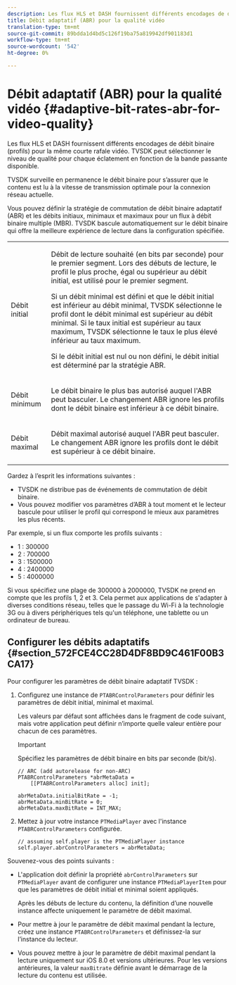 ```yaml
---
description: Les flux HLS et DASH fournissent différents encodages de débit binaire (profils) pour la même courte rafale vidéo. TVSDK peut sélectionner le niveau de qualité pour chaque éclatement en fonction de la bande passante disponible.
title: Débit adaptatif (ABR) pour la qualité vidéo
translation-type: tm+mt
source-git-commit: 89bdda1d4bd5c126f19ba75a819942df901183d1
workflow-type: tm+mt
source-wordcount: '542'
ht-degree: 0%

---
```



# Débit adaptatif (ABR) pour la qualité vidéo {#adaptive-bit-rates-abr-for-video-quality}

Les flux HLS et DASH fournissent différents encodages de débit binaire (profils) pour la même courte rafale vidéo. TVSDK peut sélectionner le niveau de qualité pour chaque éclatement en fonction de la bande passante disponible.

TVSDK surveille en permanence le débit binaire pour s’assurer que le contenu est lu à la vitesse de transmission optimale pour la connexion réseau actuelle.

Vous pouvez définir la stratégie de commutation de débit binaire adaptatif (ABR) et les débits initiaux, minimaux et maximaux pour un flux à débit binaire multiple (MBR). TVSDK bascule automatiquement sur le débit binaire qui offre la meilleure expérience de lecture dans la configuration spécifiée.

<table id="table_AF838E082235406AA359BF1C1A77F85F"> 
 <tbody> 
  <tr> 
   <td colname="col01"> Débit initial </td> 
   <td colname="col2"> <p>Débit de lecture souhaité (en bits par seconde) pour le premier segment. Lors des débuts de lecture, le profil le plus proche, égal ou supérieur au débit initial, est utilisé pour le premier segment. </p> <p> Si un débit minimal est défini et que le débit initial est inférieur au débit minimal, TVSDK sélectionne le profil dont le débit minimal est supérieur au débit minimal. Si le taux initial est supérieur au taux maximum, TVSDK sélectionne le taux le plus élevé inférieur au taux maximum. </p> <p>Si le débit initial est nul ou non défini, le débit initial est déterminé par la stratégie ABR. </p> </td> 
  </tr> 
  <tr> 
   <td colname="col01"> Débit minimum </td> 
   <td colname="col2"> <p>Le débit binaire le plus bas autorisé auquel l'ABR peut basculer. Le changement ABR ignore les profils dont le débit binaire est inférieur à ce débit binaire. </p> </td> 
  </tr> 
  <tr> 
   <td colname="col01"> Débit maximal </td> 
   <td colname="col2"> <p>Débit maximal autorisé auquel l'ABR peut basculer. Le changement ABR ignore les profils dont le débit est supérieur à ce débit binaire. </p> </td> 
  </tr> 
 </tbody> 
</table>

Gardez à l’esprit les informations suivantes :

* TVSDK ne distribue pas de événements de commutation de débit binaire.
* Vous pouvez modifier vos paramètres d’ABR à tout moment et le lecteur bascule pour utiliser le profil qui correspond le mieux aux paramètres les plus récents.

Par exemple, si un flux comporte les profils suivants :

* 1 : 300000
* 2 : 700000
* 3 : 1500000
* 4 : 2400000
* 5 : 4000000

Si vous spécifiez une plage de 300000 à 2000000, TVSDK ne prend en compte que les profils 1, 2 et 3. Cela permet aux applications de s&#39;adapter à diverses conditions réseau, telles que le passage du Wi-Fi à la technologie 3G ou à divers périphériques tels qu&#39;un téléphone, une tablette ou un ordinateur de bureau.

## Configurer les débits adaptatifs {#section_572FCE4CC28D4DF8BD9C461F00B3CA17}

Pour configurer les paramètres de débit binaire adaptatif TVSDK :

1. Configurez une instance de `PTABRControlParameters` pour définir les paramètres de débit initial, minimal et maximal.

   Les valeurs par défaut sont affichées dans le fragment de code suivant, mais votre application peut définir n’importe quelle valeur entière pour chacun de ces paramètres.

   >[!IMPORTANT]
   >
   >Spécifiez les paramètres de débit binaire en bits par seconde (bit/s).

   ```
   // ARC (add autorelease for non-ARC) 
   PTABRControlParameters *abrMetaData =  
       [[PTABRControlParameters alloc] init];  
   
   abrMetaData.initialBitRate = -1; 
   abrMetaData.minBitRate = 0; 
   abrMetaData.maxBitRate = INT_MAX;
   ```

1. Mettez à jour votre instance `PTMediaPlayer` avec l&#39;instance `PTABRControlParameters` configurée.

   ```
   // assuming self.player is the PTMediaPlayer instance 
   self.player.abrControlParameters = abrMetaData;
   ```

Souvenez-vous des points suivants :

* L&#39;application doit définir la propriété `abrControlParameters` sur `PTMediaPlayer` avant de configurer une instance `PTMediaPlayerItem` pour que les paramètres de débit initial et minimal soient appliqués.

   Après les débuts de lecture du contenu, la définition d’une nouvelle instance affecte uniquement le paramètre de débit maximal.

* Pour mettre à jour le paramètre de débit maximal pendant la lecture, créez une instance `PTABRControlParameters` et définissez-la sur l’instance du lecteur.
* Vous pouvez mettre à jour le paramètre de débit maximal pendant la lecture uniquement sur iOS 8.0 et versions ultérieures. Pour les versions antérieures, la valeur `maxBitrate` définie avant le démarrage de la lecture du contenu est utilisée.